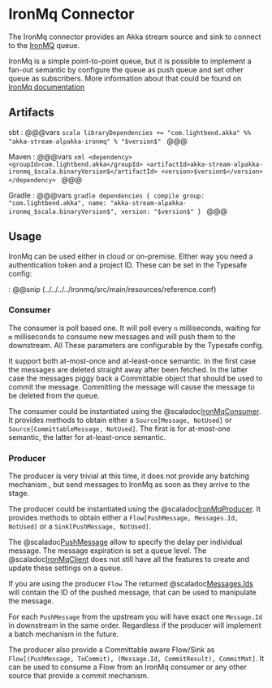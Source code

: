 # IronMq Connector

The IronMq connector provides an Akka stream source and sink to connect to the [IronMQ](https://www.iron.io/platform/ironmq/) queue.

IronMq is a simple point-to-point queue, but it is possible to implement a fan-out semantic by configure the queue as push
queue and set other queue as subscribers. More information about that could be found on 
[IronMq documentation](https://www.iron.io/ironmq-fan-out-support/)

## Artifacts

sbt
:   @@@vars
    ```scala
    libraryDependencies += "com.lightbend.akka" %% "akka-stream-alpakka-ironmq" % "$version$"
    ```
    @@@

Maven
:   @@@vars
    ```xml
    <dependency>
      <groupId>com.lightbend.akka</groupId>
      <artifactId>akka-stream-alpakka-ironmq_$scala.binaryVersion$</artifactId>
      <version>$version$</version>
    </dependency>
    ```
    @@@

Gradle
:   @@@vars
    ```gradle
    dependencies {
      compile group: "com.lightbend.akka", name: "akka-stream-alpakka-ironmq_$scala.binaryVersion$", version: "$version$"
    }
    ```
    @@@

## Usage

IronMq can be used either in cloud or on-premise. Either way you need a authentication token and a project ID. These can
be set in the Typesafe config:

: @@snip (../../../../ironmq/src/main/resources/reference.conf)

### Consumer

The consumer is poll based one. It will poll every `n` milliseconds, waiting for `m` milliseconds to consume new messages and
will push them to the downstream. All These parameters are configurable by the Typesafe config.

It support both at-most-once and at-least-once semantic. In the first case the messages are deleted straight away after 
been fetched. In the latter case the messages piggy back a Committable object that should be used to commit the message.
Committing the message will cause the message to be deleted from the queue.

The consumer could be instantiated using the @scaladoc[IronMqConsumer](akka.stream.alpakka.ironmq.scaladsl.IronMqConsumer). 
It provides methods to obtain either a `Source[Message, NotUsed]` or `Source[CommittableMessage, NotUsed]`. The first is 
for at-most-one semantic, the latter for at-least-once semantic. 

### Producer
The producer is very trivial at this time, it does not provide any batching mechanism., but send messages to IronMq as 
soon as they arrive to the stage.

The producer could be instantiated using the @scaladoc[IronMqProducer](akka.stream.alpakka.ironmq.scaladsl.IronMqProducer).
It provides methods to obtain either a `Flow[PushMessage, Messages.Id, NotUsed]` or a `Sink[PushMessage, NotUsed]`. 

The @scaladoc[PushMessage](akka.stream.alpakka.ironmq.PushMessage) allow to specify the delay per individual message. The
message expiration is set a queue level. The @scaladoc[IronMqClient](akka.stream.alpakka.ironmq.IronMqClient) does not 
still have all the features to create and update these settings on a queue.

If you are using the producer `Flow` The returned @scaladoc[Messages.Ids](akka.stream.alpakka.ironmq.Messages.Id) will 
contain the ID of the pushed message, that can be used to manipulate the message.

For each `PushMessage` from the upstream you will have exact one `Message.Id` in downstream in the same order. Regardless
if the producer will implement a batch mechanism in the future.

The producer also provide a Committable aware Flow/Sink as `Flow[(PushMessage, ToCommit), (Message.Id, CommitResult), CommitMat]`. 
It can be used to consume a Flow from an IronMq consumer or any other source that provide a commit mechanism.